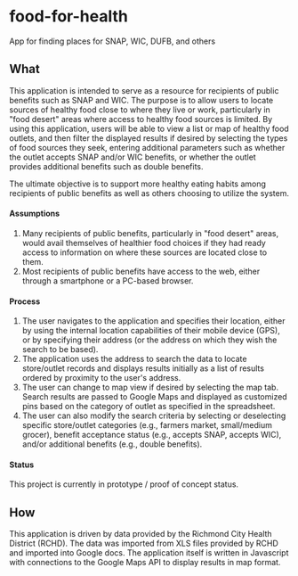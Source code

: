 # food-for-health
App for finding places for SNAP, WIC, DUFB, and others

## What
This application is intended to serve as a resource for recipients of public benefits such as SNAP and WIC. The purpose is to allow users to locate sources of healthy food close to where they live or work, particularly in "food desert" areas where access to healthy food sources is limited. By using this application, users will be able to view a list or map of healthy food outlets, and then filter the displayed results if desired by selecting the types of food sources they seek, entering additional parameters such as whether the outlet accepts SNAP and/or WIC benefits, or whether the outlet provides additional benefits such as double benefits.

The ultimate objective is to support more healthy eating habits among recipients of public benefits as well as others choosing to utilize the system.

#### Assumptions
1. Many recipients of public benefits, particularly in "food desert" areas, would avail themselves of healthier food choices if they had ready access to information on where these sources are located close to them.
2. Most recipients of public benefits have access to the web, either through a smartphone or a PC-based browser.

#### Process
1. The user navigates to the application and specifies their location, either by using the internal location capabilities of their mobile device (GPS), or by specifying their address (or the address on which they wish the search to be based).
2. The application uses the address to search the data to locate store/outlet records and displays results initially as a list of results ordered by proximity to the user's address.
3. The user can change to map view if desired by selecting the map tab. Search results are passed to Google Maps and displayed as customized pins based on the category of outlet as specified in the spreadsheet.
4. The user can also modify the search criteria by selecting or deselecting specific store/outlet categories (e.g., farmers market, small/medium grocer), benefit acceptance status (e.g., accepts SNAP, accepts WIC), and/or additional benefits (e.g., double benefits).

#### Status
This project is currently in prototype / proof of concept status.

## How
This application is driven by data provided by the Richmond City Health District (RCHD). The data was imported from XLS files provided by RCHD and imported into Google docs. The application itself is written in Javascript with connections to the Google Maps API to display results in map format.

